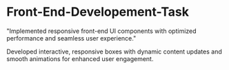 # Front-End-Developement-Task
"Implemented responsive front-end UI components with optimized performance and seamless user experience."

Developed interactive, responsive boxes with dynamic content updates and smooth animations for enhanced user engagement.
